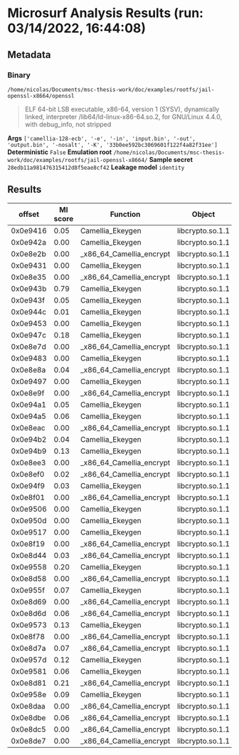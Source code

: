 # Microsurf Analysis Results (run: 03/14/2022, 16:44:08)
## Metadata 
### Binary
`/home/nicolas/Documents/msc-thesis-work/doc/examples/rootfs/jail-openssl-x8664/openssl`
 >ELF 64-bit LSB executable, x86-64, version 1 (SYSV), dynamically linked, interpreter /lib64/ld-linux-x86-64.so.2, for GNU/Linux 4.4.0, with debug_info, not stripped 

__Args__
`['camellia-128-ecb', '-e', '-in', 'input.bin', '-out', 'output.bin', '-nosalt', '-K', '33b0ee592bc3069601f122f4a82f31ee']` 
__Deterministic__
`False` 
__Emulation root__
`/home/nicolas/Documents/msc-thesis-work/doc/examples/rootfs/jail-openssl-x8664/` 
__Sample secret__
`28edb11a981476315412d8f5eae8cf42` 
__Leakage model__
`identity` 
## Results 
| offset | MI score | Function | Object |
|-----|-----|-----|-----|
| 0x0e9416 | 0.05 | Camellia_Ekeygen | libcrypto.so.1.1 |
| 0x0e942a | 0.00 | Camellia_Ekeygen | libcrypto.so.1.1 |
| 0x0e8e2b | 0.00 | _x86_64_Camellia_encrypt | libcrypto.so.1.1 |
| 0x0e9431 | 0.00 | Camellia_Ekeygen | libcrypto.so.1.1 |
| 0x0e8e35 | 0.00 | _x86_64_Camellia_encrypt | libcrypto.so.1.1 |
| 0x0e943b | 0.79 | Camellia_Ekeygen | libcrypto.so.1.1 |
| 0x0e943f | 0.05 | Camellia_Ekeygen | libcrypto.so.1.1 |
| 0x0e944c | 0.01 | Camellia_Ekeygen | libcrypto.so.1.1 |
| 0x0e9453 | 0.00 | Camellia_Ekeygen | libcrypto.so.1.1 |
| 0x0e947c | 0.18 | Camellia_Ekeygen | libcrypto.so.1.1 |
| 0x0e8e7d | 0.00 | _x86_64_Camellia_encrypt | libcrypto.so.1.1 |
| 0x0e9483 | 0.00 | Camellia_Ekeygen | libcrypto.so.1.1 |
| 0x0e8e8a | 0.04 | _x86_64_Camellia_encrypt | libcrypto.so.1.1 |
| 0x0e9497 | 0.00 | Camellia_Ekeygen | libcrypto.so.1.1 |
| 0x0e8e9f | 0.00 | _x86_64_Camellia_encrypt | libcrypto.so.1.1 |
| 0x0e94a1 | 0.05 | Camellia_Ekeygen | libcrypto.so.1.1 |
| 0x0e94a5 | 0.06 | Camellia_Ekeygen | libcrypto.so.1.1 |
| 0x0e8eac | 0.00 | _x86_64_Camellia_encrypt | libcrypto.so.1.1 |
| 0x0e94b2 | 0.04 | Camellia_Ekeygen | libcrypto.so.1.1 |
| 0x0e94b9 | 0.13 | Camellia_Ekeygen | libcrypto.so.1.1 |
| 0x0e8ee3 | 0.00 | _x86_64_Camellia_encrypt | libcrypto.so.1.1 |
| 0x0e8ef0 | 0.02 | _x86_64_Camellia_encrypt | libcrypto.so.1.1 |
| 0x0e94f9 | 0.03 | Camellia_Ekeygen | libcrypto.so.1.1 |
| 0x0e8f01 | 0.00 | _x86_64_Camellia_encrypt | libcrypto.so.1.1 |
| 0x0e9506 | 0.00 | Camellia_Ekeygen | libcrypto.so.1.1 |
| 0x0e950d | 0.00 | Camellia_Ekeygen | libcrypto.so.1.1 |
| 0x0e9517 | 0.00 | Camellia_Ekeygen | libcrypto.so.1.1 |
| 0x0e8f19 | 0.00 | _x86_64_Camellia_encrypt | libcrypto.so.1.1 |
| 0x0e8d44 | 0.03 | _x86_64_Camellia_encrypt | libcrypto.so.1.1 |
| 0x0e9558 | 0.20 | Camellia_Ekeygen | libcrypto.so.1.1 |
| 0x0e8d58 | 0.00 | _x86_64_Camellia_encrypt | libcrypto.so.1.1 |
| 0x0e955f | 0.07 | Camellia_Ekeygen | libcrypto.so.1.1 |
| 0x0e8d69 | 0.00 | _x86_64_Camellia_encrypt | libcrypto.so.1.1 |
| 0x0e8d6d | 0.06 | _x86_64_Camellia_encrypt | libcrypto.so.1.1 |
| 0x0e9573 | 0.13 | Camellia_Ekeygen | libcrypto.so.1.1 |
| 0x0e8f78 | 0.00 | _x86_64_Camellia_encrypt | libcrypto.so.1.1 |
| 0x0e8d7a | 0.07 | _x86_64_Camellia_encrypt | libcrypto.so.1.1 |
| 0x0e957d | 0.12 | Camellia_Ekeygen | libcrypto.so.1.1 |
| 0x0e9581 | 0.06 | Camellia_Ekeygen | libcrypto.so.1.1 |
| 0x0e8d81 | 0.21 | _x86_64_Camellia_encrypt | libcrypto.so.1.1 |
| 0x0e958e | 0.09 | Camellia_Ekeygen | libcrypto.so.1.1 |
| 0x0e8daa | 0.00 | _x86_64_Camellia_encrypt | libcrypto.so.1.1 |
| 0x0e8dbe | 0.06 | _x86_64_Camellia_encrypt | libcrypto.so.1.1 |
| 0x0e8dc5 | 0.00 | _x86_64_Camellia_encrypt | libcrypto.so.1.1 |
| 0x0e8de7 | 0.00 | _x86_64_Camellia_encrypt | libcrypto.so.1.1 |
